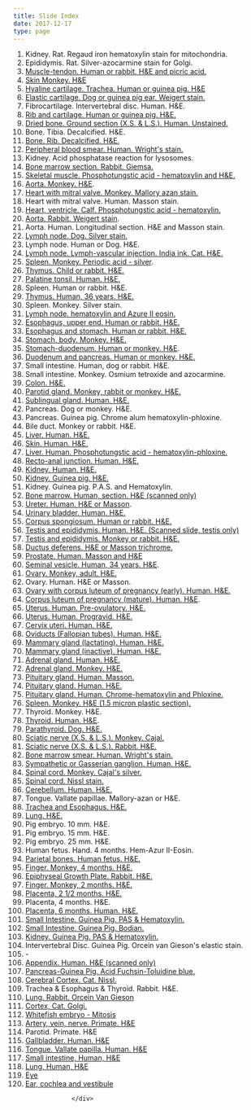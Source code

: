 ```yaml
---
title: Slide Index
date: 2017-12-17
type: page
---
```

<div class="pagecontentbody">

<ol>
<li>Kidney. Rat. Regaud iron hematoxylin stain for mitochondria.</li>
<li>Epididymis. Rat. Silver-azocarmine stain for Golgi.</li>
<li><a href="https://histologylab.ctl.columbia.edu/slides/slide03/">Muscle-tendon. Human or rabbit. <span class="caps">H&amp;E </span>and picric acid.</a></li>
<li><a href="https://histologylab.ctl.columbia.edu/slides/slide04/">Skin	Monkey. <span class="caps">H&amp;E</span></a></li>
<li><a href="https://histologylab.ctl.columbia.edu/slides/slide05/">Hyaline cartilage. Trachea. Human or guinea pig. <span class="caps">H&amp;E</span></a></li>
<li><a href="https://histologylab.ctl.columbia.edu/slides/slide06/">Elastic cartilage. Dog or guinea pig ear. Weigert stain.</a></li>
<li>Fibrocartilage. Intervertebral disc. Human. <span class="caps">H&amp;E.</span></li>
<li><a href="https://histologylab.ctl.columbia.edu/slides/slide08/">Rib and cartilage. Human or guinea pig. <span class="caps">H&amp;E.</span></a></li>
<li><a href="https://histologylab.ctl.columbia.edu/slides/slide09/">Dried bone. Ground section (X.S. &amp; <span class="caps">L.S.</span>). Human. Unstained.</a></li>
<li>Bone. Tibia. Decalcified. <span class="caps">H&amp;E.</span></li>
<li><a href="https://histologylab.ctl.columbia.edu/slides/slide11/">Bone. Rib. Decalcified. <span class="caps">H&amp;E.</span></a></li>
<li><a href="https://histologylab.ctl.columbia.edu/slides/slide12/">Peripheral blood smear. Human. Wright's stain.</a></li>
<li>Kidney. Acid phosphatase reaction for lysosomes.</li>
<li><a href="https://histologylab.ctl.columbia.edu/slides/slide14/">Bone marrow section. Rabbit. Giemsa.</a></li>
<li><a href="https://histologylab.ctl.columbia.edu/slides/slide15/">Skeletal muscle. Phosphotungstic acid - hematoxylin and <span class="caps">H&amp;E.</span></a></li>
<li><a href="https://histologylab.ctl.columbia.edu/slides/slide16/">Aorta. Monkey. <span class="caps">H&amp;E</span></a>.</li>
<li><a href="https://histologylab.ctl.columbia.edu/slides/slide17/">Heart with mitral valve. Monkey. Mallory azan stain.</a></li>
<li>Heart with mitral valve. Human. Masson stain.</li>
<li><a href="https://histologylab.ctl.columbia.edu/slides/slide19/">Heart, ventricle. Calf. Phosphotungstic acid - hematoxylin.</a></li>
<li><a href="https://histologylab.ctl.columbia.edu/slides/slide20/">Aorta. Rabbit. Weigert stain</a>.</li>
<li>Aorta. Human. Longitudinal section. <span class="caps">H&amp;E </span>and Masson stain.</li>
<li><a href="https://histologylab.ctl.columbia.edu/slides/slide22/">Lymph node. Dog. Silver stain.</a></li>
<li>Lymph node. Human or Dog. <span class="caps">H&amp;E.</span></li>
<li><a href="https://histologylab.ctl.columbia.edu/slides/slide24/">Lymph node. Lymph-vascular injection. India ink. Cat. <span class="caps">H&amp;E.</span></a></li>
<li><a href="https://histologylab.ctl.columbia.edu/slides/slide25/">Spleen. Monkey. Periodic acid - silver</a>.</li>
<li><a href="https://histologylab.ctl.columbia.edu/slides/slide26/">Thymus. Child or rabbit. <span class="caps">H&amp;E.</span></a></li>
<li><a href="https://histologylab.ctl.columbia.edu/slides/slide27/">Palatine tonsil. Human. <span class="caps">H&amp;E.</span></a></li>
<li>Spleen. Human or rabbit. <span class="caps">H&amp;E.</span></li>
<li><a href="https://histologylab.ctl.columbia.edu/slides/slide29/">Thymus. Human, 36 years. <span class="caps">H&amp;E.</span></a></li>
<li>Spleen. Monkey. Silver stain.</li>
<li><a href="https://histologylab.ctl.columbia.edu/slides/slide31/">Lymph node. hematoxylin and Azure II eosin.</a></li>
<li><a href="https://histologylab.ctl.columbia.edu/slides/slide32/">Esophagus, upper end. Human or rabbit. <span class="caps">H&amp;E.</span></a></li>
<li><a href="https://histologylab.ctl.columbia.edu/slides/slide33/">Esophagus and stomach. Human or rabbit. <span class="caps">H&amp;E.</span></a></li>
<li><a href="https://histologylab.ctl.columbia.edu/slides/slide34/">Stomach, body. Monkey. <span class="caps">H&amp;E.</span></a></li>
<li><a href="https://histologylab.ctl.columbia.edu/slides/slide35/">Stomach-duodenum. Human or monkey. <span class="caps">H&amp;E</span></a>.</li>
<li><a href="https://histologylab.ctl.columbia.edu/slides/slide36/">Duodenum and pancreas. Human or monkey. <span class="caps">H&amp;E.</span></a></li>
<li>Small intestine. Human, dog or rabbit. <span class="caps">H&amp;E.</span></li>
<li>Small intestine. Monkey. Osmium tetroxide and azocarmine.</li>
<li><a href="https://histologylab.ctl.columbia.edu/slides/slide39/">Colon. <span class="caps">H&amp;E.</span></a></li>
<li><a href="https://histologylab.ctl.columbia.edu/slides/slide40/">Parotid gland. Monkey, rabbit or monkey. <span class="caps">H&amp;E.</span></a></li>
<li><a href="https://histologylab.ctl.columbia.edu/slides/slide41/">Sublingual gland. Human. <span class="caps">H&amp;E.</span></a></li>
<li>Pancreas. Dog or monkey. <span class="caps">H&amp;E.</span></li>
<li>Pancreas. Guinea pig. Chrome alum hematoxylin-phloxine.</li>
<li>Bile duct. Monkey or rabbit. <span class="caps">H&amp;E.</span></li>
<li><a href="https://histologylab.ctl.columbia.edu/slides/slide45/">Liver. Human. <span class="caps">H&amp;E.</span></a></li>
<li><a href="https://histologylab.ctl.columbia.edu/slides/slide46/">Skin. Human. <span class="caps">H&amp;E.</span></a></li>
<li><a href="https://histologylab.ctl.columbia.edu/slides/slide47/">Liver. Human. Phosphotungstic acid - hematoxylin-phloxine.</a></li>
<li><a href="https://histologylab.ctl.columbia.edu/slides/slide48/">Recto-anal junction. Human. <span class="caps">H&amp;E.</span></a></li>
<li><a href="https://histologylab.ctl.columbia.edu/slides/slide49/">Kidney. Human. <span class="caps">H&amp;E.</span></a></li>
<li><a href="https://histologylab.ctl.columbia.edu/slides/slide50/">Kidney. Guinea pig. <span class="caps">H&amp;E.</span></a></li>
<li>Kidney. Guinea pig. <span class="caps">P.A.S. </span>and Hematoxylin.</li>
<li><a href="https://histologylab.ctl.columbia.edu/slides/slide52/">Bone marrow. Human, section. <span class="caps">H&amp;E </span>(scanned only)</a></li>
<li><a href="https://histologylab.ctl.columbia.edu/slides/slide53/">Ureter. Human. <span class="caps">H&amp;E </span>or Masson</a>.</li>
<li><a href="https://histologylab.ctl.columbia.edu/slides/slide54/">Urinary bladder. Human. <span class="caps">H&amp;E.</span></a></li>
<li><a href="https://histologylab.ctl.columbia.edu/slides/slide55/">Corpus spongiosum. Human or rabbit. <span class="caps">H&amp;E.</span></a></li>
<li><a href="https://histologylab.ctl.columbia.edu/slides/slide56/">Testis and epididymis. Human. <span class="caps">H&amp;E. </span>(Scanned slide, testis only)</a></li>
<li><a href="https://histologylab.ctl.columbia.edu/slides/slide57/">Testis and epididymis. Monkey or rabbit. <span class="caps">H&amp;E.</span></a></li>
<li><a href="https://histologylab.ctl.columbia.edu/slides/slide58/">Ductus deferens. <span class="caps">H&amp;E </span>or Masson trichrome.</a></li>
<li><a href="https://histologylab.ctl.columbia.edu/slides/slide59/">Prostate. Human. Masson and <span class="caps">H&amp;E</span></a></li>
<li><a href="https://histologylab.ctl.columbia.edu/slides/slide60/">Seminal vesicle. Human, 34 years. <span class="caps">H&amp;E</span></a>.</li>
<li><a href="https://histologylab.ctl.columbia.edu/slides/slide61/">Ovary. Monkey, adult. <span class="caps">H&amp;E.</span></a></li>
<li>Ovary. Human. <span class="caps">H&amp;E </span>or Masson.</li>
<li><a href="https://histologylab.ctl.columbia.edu/slides/slide63/">Ovary with corpus luteum of pregnancy (early). Human. <span class="caps">H&amp;E.</span></a></li>
<li> <a href="https://histologylab.ctl.columbia.edu/slides/slide64/">Corpus luteum of pregnancy (mature). Human. <span class="caps">H&amp;E</span></a>.</li>
<li><a href="https://histologylab.ctl.columbia.edu/slides/slide65/">Uterus. Human. Pre-ovulatory. <span class="caps">H&amp;E.</span></a></li>
<li><a href="https://histologylab.ctl.columbia.edu/slides/slide66/">Uterus. Human. Progravid. <span class="caps">H&amp;E.</span></a></li>
<li><a href="https://histologylab.ctl.columbia.edu/slides/slide67/">Cervix uteri. Human. <span class="caps">H&amp;E.</span></a></li>
<li><a href="https://histologylab.ctl.columbia.edu/slides/slide68/">Oviducts (Fallopian tubes). Human. <span class="caps">H&amp;E.</span></a></li>
<li><a href="https://histologylab.ctl.columbia.edu/slides/slide69/">Mammary gland (lactating). Human. <span class="caps">H&amp;E.</span></a></li>
<li><a href="https://histologylab.ctl.columbia.edu/slides/slide70/">Mammary gland (inactive). Human. <span class="caps">H&amp;E.</span></a></li>
<li><a href="https://histologylab.ctl.columbia.edu/slides/slide71/">Adrenal gland. Human. <span class="caps">H&amp;E.</span></a></li>
<li><a href="https://histologylab.ctl.columbia.edu/slides/slide72/">Adrenal gland. Monkey. <span class="caps">H&amp;E.</span></a></li>
<li><a href="https://histologylab.ctl.columbia.edu/slides/slide73/">Pituitary gland. Human. Masson.</a></li>
<li><a href="https://histologylab.ctl.columbia.edu/slides/slide74/">Pituitary gland. Human. <span class="caps">H&amp;E.</span></a></li>
<li><a href="https://histologylab.ctl.columbia.edu/slides/slide75/">Pituitary gland. Human. Chrome-hematoxylin and Phloxine.</a></li>
<li><a href="https://histologylab.ctl.columbia.edu/slides/slide76/">Spleen. Monkey. <span class="caps">H&amp;E </span>(1.5 micron plastic section).</a></li>
<li>Thyroid. Monkey. <span class="caps">H&amp;E.</span></li>
<li><a href="https://histologylab.ctl.columbia.edu/slides/slide78/">Thyroid. Human. <span class="caps">H&amp;E</span></a>.</li>
<li><a href="https://histologylab.ctl.columbia.edu/slides/slide79/">Parathyroid. Dog. <span class="caps">H&amp;E.</span></a></li>
<li><a href="https://histologylab.ctl.columbia.edu/slides/slide80/">Sciatic nerve (X.S. &amp; <span class="caps">L.S.</span>). Monkey. Cajal.</a></li>
<li><a href="https://histologylab.ctl.columbia.edu/slides/slide81/">Sciatic nerve (X.S. &amp; <span class="caps">L.S.</span>). Rabbit. <span class="caps">H&amp;E.</span></a></li>
<li><a href="https://histologylab.ctl.columbia.edu/slides/slide82/">Bone marrow smear. Human. Wright's stain.</a></li>
<li><a href="https://histologylab.ctl.columbia.edu/slides/slide83/">Sympathetic or Gasserian ganglion. Human. <span class="caps">H&amp;E.</span></a></li>
<li><a href="https://histologylab.ctl.columbia.edu/slides/slide84/">Spinal cord. Monkey. Cajal's silver.</a></li>
<li><a href="https://histologylab.ctl.columbia.edu/slides/slide85/">Spinal cord. Nissl stain.</a></li>
<li><a href="https://histologylab.ctl.columbia.edu/slides/slide86/">Cerebellum. Human. <span class="caps">H&amp;E.</span></a></li>
<li>Tongue. Vallate papillae. Mallory-azan or <span class="caps">H&amp;E.</span></li>
<li><a href="https://histologylab.ctl.columbia.edu/slides/slide88/">Trachea and Esophagus. <span class="caps">H&amp;E.</span></a></li>
<li><a href="https://histologylab.ctl.columbia.edu/slides/slide89/">Lung. <span class="caps">H&amp;E.</span></a></li>
<li>Pig embryo. 10 mm. <span class="caps">H&amp;E.</span></li>
<li>Pig embryo. 15 mm. <span class="caps">H&amp;E.</span></li>
<li>Pig embryo. 25 mm. <span class="caps">H&amp;E.</span></li>
<li>Human fetus. Hand. 4 months. Hem-Azur II-Eosin.</li>
<li><a href="https://histologylab.ctl.columbia.edu/slides/slide94/">Parietal bones. Human fetus. <span class="caps">H&amp;E.</span></a></li>
<li><a href="https://histologylab.ctl.columbia.edu/slides/slide95/">Finger. Monkey, 4 months. <span class="caps">H&amp;E.</span></a></li>
<li><a href="https://histologylab.ctl.columbia.edu/slides/slide96/">Epiphyseal Growth Plate. Rabbit. <span class="caps">H&amp;E.</span></a></li>
<li><a href="https://histologylab.ctl.columbia.edu/slides/slide97/">Finger. Monkey, 2 months. <span class="caps">H&amp;E.</span></a></li>
<li><a href="https://histologylab.ctl.columbia.edu/slides/slide98/">Placenta, 2 1/2 months. <span class="caps">H&amp;E.</span></a></li>
<li>Placenta, 4 months. <span class="caps">H&amp;E.</span></li>
<li><a href="https://histologylab.ctl.columbia.edu/slides/slide100/">Placenta, 6 months. Human. <span class="caps">H&amp;E.</span></a></li>
<li><a href="https://histologylab.ctl.columbia.edu/slides/slide101/">Small Intestine. Guinea Pig. <span class="caps">PAS </span>&amp; Hematoxylin.</a></li>
<li><a href="https://histologylab.ctl.columbia.edu/slides/slide102/">Small Intestine. Guinea Pig. Bodian.</a></li>
<li><a href="https://histologylab.ctl.columbia.edu/slides/slide103/">Kidney. Guinea Pig. <span class="caps">PAS </span>&amp; Hematoxylin.</a></li>
<li>Intervertebral Disc. Guinea Pig. Orcein van Gieson's elastic stain.</li>
<li>-</li>
<li><a href="https://histologylab.ctl.columbia.edu/slides/slide106/">Appendix. Human. <span class="caps">H&amp;E </span>(scanned only)</a></li>
<li><a href="https://histologylab.ctl.columbia.edu/slides/slide107/">Pancreas-Guinea Pig. Acid Fuchsin-Toluidine blue.</a></li>
<li><a href="https://histologylab.ctl.columbia.edu/slides/slide108/">Cerebral Cortex. Cat. Nissl.</a></li>
<li>Trachea &amp; Esophagus &amp; Thyroid. Rabbit. <span class="caps">H&amp;E.</span></li>
<li><a href="https://histologylab.ctl.columbia.edu/slides/slide110/">Lung. Rabbit. Orcein Van Gieson</a></li>
<li><a href="https://histologylab.ctl.columbia.edu/slides/slide111/">Cortex, Cat. Golgi.</a></li>
<li><a href="https://histologylab.ctl.columbia.edu/slides/slide112/">Whitefish embryo - Mitosis</a></li>
<li><a href="https://histologylab.ctl.columbia.edu/slides/slide113/">Artery, vein, nerve. Primate. <span class="caps">H&amp;E</span></a></li>
<li>Parotid. Primate. <span class="caps">H&amp;E</span></li>
<li><a href="https://histologylab.ctl.columbia.edu/slides/slide115/">Gallbladder. Human. <span class="caps">H&amp;E</span></a></li>
<li><a href="https://histologylab.ctl.columbia.edu/slides/slide116/">Tongue. Vallate papilla. Human. <span class="caps">H&amp;E</span></a></li>
<li><a href="https://histologylab.ctl.columbia.edu/slides/slide117/">Small intestine, Human, <span class="caps">H&amp;E</span></a></li>
<li><a href="https://histologylab.ctl.columbia.edu/slides/slide118/">Lung, Human, <span class="caps">H&amp;E</span></a></li>
<li><a href="https://histologylab.ctl.columbia.edu/slides/slide119/">Eye</a></li>
<li><a href="https://histologylab.ctl.columbia.edu/slides/slide120/">Ear, cochlea and vestibule</a></li>
</ol>


					</div>
